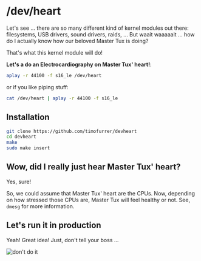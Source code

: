 # /dev/heart

Let's see ... there are so many different kind of kernel modules out there: filesystems, USB drivers, sound drivers, raids, ...
But waait waaaaait ... how do I actually know how our beloved Master Tux is doing?

That's what this kernel module will do!

**Let's a do an Electrocardiography on Master Tux' heart!**:

```bash
aplay -r 44100 -f s16_le /dev/heart
```

or if you like piping stuff:

```bash
cat /dev/heart | aplay -r 44100 -f s16_le
```

## Installation

```bash
git clone https://github.com/timofurrer/devheart
cd devheart
make
sudo make insert
```

## Wow, did I really just hear Master Tux' heart?

Yes, sure!

So, we could assume that Master Tux' heart are the CPUs. Now, depending on how stressed those CPUs are, Master Tux will feel healthy or not.
See, `dmesg` for more information.

## Let's run it in production

Yeah! Great idea! Just, don't tell your boss ...

![don't do it](https://media.giphy.com/media/SEp6Zq6ZkzUNW/giphy.gif)
